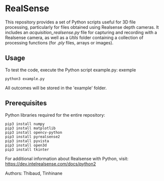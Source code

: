 # RealSense

This repository provides a set of Python scripts useful for 3D file processing, particularly for files obtained using Realsense depth cameras. It includes an *acquisition_realsense.py* file for capturing and recording with a Realsense camera, as well as a *Utils* folder containing a collection of processing functions (for *.ply* files, arrays or images).

## Usage

To test the code, execute the Python script example.py:
exemple
```console
python3 example.py
```
All outcomes will be stored in the 'example' folder.
## Prerequisites
Python libraries required for the entire repository:

```console
pip3 install numpy
pip3 install matplotlib
pip3 install opencv-python
pip3 install pyrealsense2
pip3 install pyvista
pip3 install open3d
pip3 install tkinter
```

For additional information about Realsense with Python, visit: https://dev.intelrealsense.com/docs/python2

Authors: Thibaud, Tinhinane




